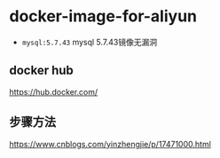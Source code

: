 # docker-image-for-aliyun
- `mysql:5.7.43`  mysql 5.7.43镜像无漏洞



## docker hub
https://hub.docker.com/

## 步骤方法
https://www.cnblogs.com/yinzhengjie/p/17471000.html
